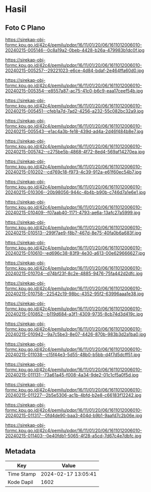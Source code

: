 # Hasil

## Foto C Plano

https://sirekap-obj-formc.kpu.go.id/42c4/pemilu/pdpr/16/11/01/20/06/1611012006010-20240215-005146--0c8a19a2-0beb-4428-b26a-479983b1dc0f.jpg

https://sirekap-obj-formc.kpu.go.id/42c4/pemilu/pdpr/16/11/01/20/06/1611012006010-20240215-005257--29221023-e6ce-4d84-bdaf-2e464ffa60d0.jpg

https://sirekap-obj-formc.kpu.go.id/42c4/pemilu/pdpr/16/11/01/20/06/1611012006010-20240215-005354--e8557a87-ac75-41c0-b6c9-eaa17ceef54b.jpg

https://sirekap-obj-formc.kpu.go.id/42c4/pemilu/pdpr/16/11/01/20/06/1611012006010-20240215-005451--cfeb1a7d-7ad2-4256-a232-55c082bc32a9.jpg

https://sirekap-obj-formc.kpu.go.id/42c4/pemilu/pdpr/16/11/01/20/06/1611012006010-20240215-005543--e1ac4a3b-fe18-439d-ad4a-2d46f484b8e7.jpg

https://sirekap-obj-formc.kpu.go.id/42c4/pemilu/pdpr/16/11/01/20/06/1611012006010-20240215-005742--c275be5b-4868-4f72-8ed4-569af14270ea.jpg

https://sirekap-obj-formc.kpu.go.id/42c4/pemilu/pdpr/16/11/01/20/06/1611012006010-20240215-010202--cd769c18-f973-4c39-912a-e61f60ec54b7.jpg

https://sirekap-obj-formc.kpu.go.id/42c4/pemilu/pdpr/16/11/01/20/06/1611012006010-20240215-010306--20b98056-944c-4b4b-b90b-c746d7a1e6e1.jpg

https://sirekap-obj-formc.kpu.go.id/42c4/pemilu/pdpr/16/11/01/20/06/1611012006010-20240215-010409--f07aab40-1171-4793-ae6a-13afc27a5999.jpg

https://sirekap-obj-formc.kpu.go.id/42c4/pemilu/pdpr/16/11/01/20/06/1611012006010-20240215-010513--299f7ae9-f8b7-467d-8e75-40fa0b6a683f.jpg

https://sirekap-obj-formc.kpu.go.id/42c4/pemilu/pdpr/16/11/01/20/06/1611012006010-20240215-010610--ed696c38-83f9-4e30-a613-00e629666627.jpg

https://sirekap-obj-formc.kpu.go.id/42c4/pemilu/pdpr/16/11/01/20/06/1611012006010-20240215-010704--d74bf23f-8c2e-4885-9476-75fa442d2dfc.jpg

https://sirekap-obj-formc.kpu.go.id/42c4/pemilu/pdpr/16/11/01/20/06/1611012006010-20240215-010758--22542c19-98bc-4352-95f2-63996aaa1e38.jpg

https://sirekap-obj-formc.kpu.go.id/42c4/pemilu/pdpr/16/11/01/20/06/1611012006010-20240215-010852--b119d684-a3f1-4309-9735-8cb74d3d419c.jpg

https://sirekap-obj-formc.kpu.go.id/42c4/pemilu/pdpr/16/11/01/20/06/1611012006010-20240215-010942--9a7c5be3-8e07-4426-870b-983b3d2a1ba0.jpg

https://sirekap-obj-formc.kpu.go.id/42c4/pemilu/pdpr/16/11/01/20/06/1611012006010-20240215-011038--c15f44e3-5d55-48b0-b5bb-d4f7d5dcff51.jpg

https://sirekap-obj-formc.kpu.go.id/42c4/pemilu/pdpr/16/11/01/20/06/1611012006010-20240215-011131--73a61a45-f008-4a34-9de2-01c1cf5a0f5d.jpg

https://sirekap-obj-formc.kpu.go.id/42c4/pemilu/pdpr/16/11/01/20/06/1611012006010-20240215-011227--2b5e5306-ac1b-4bfd-b2e8-c66183f12242.jpg

https://sirekap-obj-formc.kpu.go.id/42c4/pemilu/pdpr/16/11/01/20/06/1611012006010-20240215-011317--0fd4de90-baa3-404d-b9b1-9aafd7c2b06e.jpg

https://sirekap-obj-formc.kpu.go.id/42c4/pemilu/pdpr/16/11/01/20/06/1611012006010-20240215-011403--0e40fdb1-5065-4f28-a5cd-7d67c4e7dbfc.jpg


## Metadata

| Key        | Value               |
| ---------- | ------------------- |
| Time Stamp | 2024-02-17 13:05:41 |
| Kode Dapil | 1602                |



